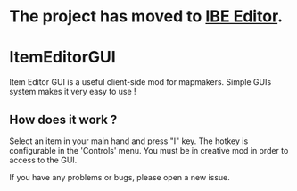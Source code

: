 # The project has moved to [IBE Editor](https://github.com/skyecodes/IBE-Editor).

# ItemEditorGUI
Item Editor GUI is a useful client-side mod for mapmakers. Simple GUIs system makes it very easy to use !

 

## How does it work ?

Select an item in your main hand and press "I" key. The hotkey is configurable in the 'Controls' menu. You must be in creative mod in order to access to the GUI.

If you have any problems or bugs, please open a new issue.
